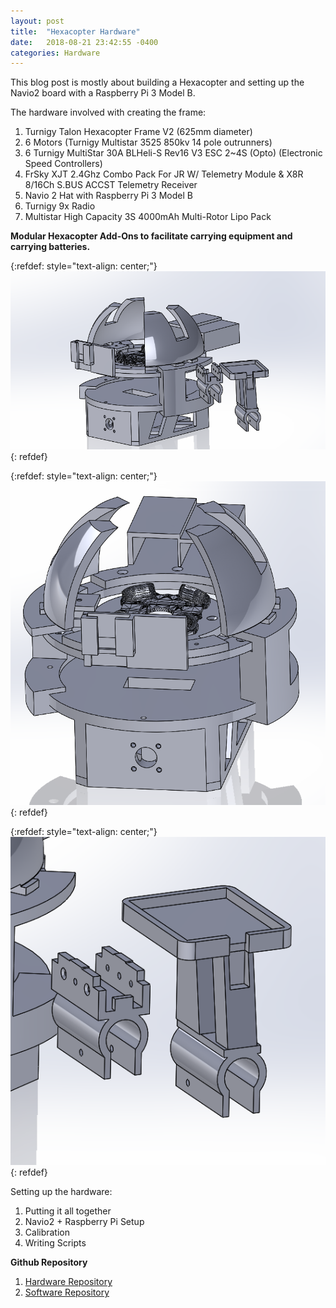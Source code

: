 ```yaml
---
layout: post
title:  "Hexacopter Hardware"
date:   2018-08-21 23:42:55 -0400
categories: Hardware
---
```

This blog post is mostly about building a Hexacopter and setting up the Navio2 board with a Raspberry Pi 3 Model B.

The hardware involved with creating the frame:

1. Turnigy Talon Hexacopter Frame V2 (625mm diameter)
2. 6 Motors (Turnigy Multistar 3525 850kv 14 pole outrunners)
3. 6 Turnigy MultiStar 30A BLHeli-S Rev16 V3 ESC 2~4S (Opto) (Electronic Speed Controllers)
4. FrSky XJT 2.4Ghz Combo Pack For JR W/ Telemetry Module & X8R 8/16Ch S.BUS ACCST Telemetry Receiver
5. Navio 2 Hat with Raspberry Pi 3 Model B
6. Turnigy 9x Radio
7. Multistar High Capacity 3S 4000mAh Multi-Rotor Lipo Pack

**Modular Hexacopter Add-Ons to facilitate carrying equipment and carrying batteries.**

{:refdef: style="text-align: center;"}
![My Image](/static/assembly_1.png)
{: refdef}

{:refdef: style="text-align: center;"}
![My Image](/static/assembly_2.png)
{: refdef}

{:refdef: style="text-align: center;"}
![My Image](/static/assembly_3.png)
{: refdef}

Setting up the hardware:

1. Putting it all together
2. Navio2 + Raspberry Pi Setup
3. Calibration
4. Writing Scripts

**Github Repository**

1. [Hardware Repository][HardwareRepository]
2. [Software Repository][SoftwareRepository]

[HardwareRepository]: https://github.com/magittan/hexacopter
[SoftwareRepository]: https://github.com/magittan/Hexacopter_Code

